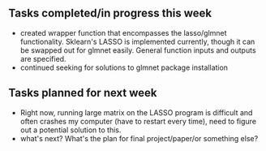 ## Tasks completed/in progress this week
- created wrapper function that encompasses the lasso/glmnet functionality. Sklearn's LASSO is implemented currently, though it can be swapped out for glmnet easily. General function inputs and outputs are specified.
- continued seeking for solutions to glmnet package installation

## Tasks planned for next week
- Right now, running large matrix on the LASSO program is difficult and often crashes my computer (have to restart every time), need to figure out a potential solution to this.
- what's next? What's the plan for final project/paper/or something else?
